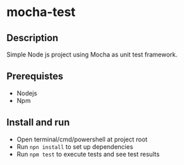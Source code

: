 # mocha-test
## Description
Simple Node js project using Mocha as unit test framework.

## Prerequistes
- Nodejs
- Npm

## Install and run
- Open terminal/cmd/powershell at project root
- Run `npn install` to set up dependencies
- Run `npm test` to execute tests and see test results
